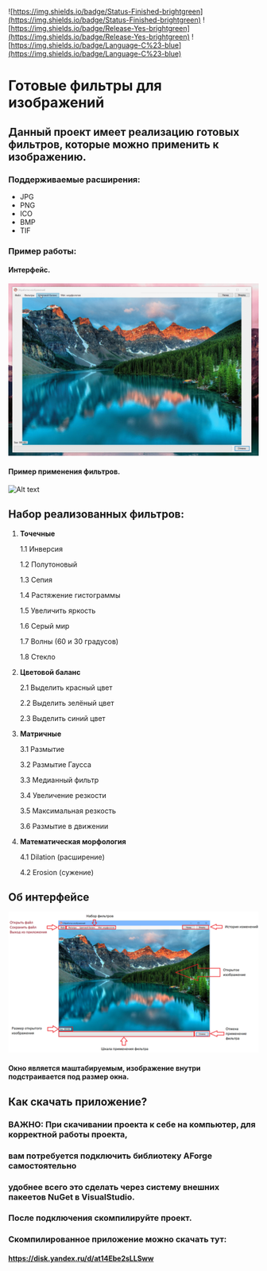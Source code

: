 ![https://img.shields.io/badge/Status-Finished-brightgreen](https://img.shields.io/badge/Status-Finished-brightgreen) ![https://img.shields.io/badge/Release-Yes-brightgreen](https://img.shields.io/badge/Release-Yes-brightgreen) ![https://img.shields.io/badge/Language-C%23-blue](https://img.shields.io/badge/Language-C%23-blue)

# Готовые фильтры для изображений

## Данный проект имеет реализацию готовых фильтров, которые можно применить к изображению.

### Поддерживаемые расширения:
* JPG
* PNG	
* ICO	
* BMP
* TIF

### Пример работы:

#### Интерфейс. 
 
![Alt text](gif/menu.gif)
 
#### Пример применения фильтров. 
 
![Alt text](gif/exampleWork.gif)
 
 
## Набор реализованных фильтров:

1. **Точечные**

	1.1 Инверсия
	
	1.2 Полутоновый
	
	1.3 Сепия
	
	1.4 Растяжение гистограммы
	
	1.5 Увеличить яркость
	
	1.6 Серый мир
	
	1.7 Волны (60 и 30 градусов)
	
	1.8 Стекло
	
2. **Цветовой баланс**

	2.1 Выделить красный цвет
	
	2.2 Выделить зелёный цвет
	
	2.3 Выделить синий цвет
		
3. **Матричные**

	3.1 Размытие
	
	3.2 Размытие Гаусса
	
	3.3 Медианный фильтр
	
	3.4 Увеличение резкости
	
	3.5 Максимальная резкость
	
	3.6 Размытие в движении
		
4. **Математическая морфология**

	4.1 Dilation (расширение) 
	
	4.2 Erosion	(сужение)

## Об интерфейсе

 ![Alt text](DescriptionInterface.png)
 
#### Окно является маштабируемым, изображение внутри подстраивается под размер окна.
 

## Как скачать приложение?

### ВАЖНО: При скачивании проекта к себе на компьютер, для корректной работы проекта, 

### вам потребуется подключить библиотеку AForge самостоятельно

### удобнее всего это сделать через систему внешних пакеетов NuGet в VisualStudio.

### После подключения скомпилируйте проект.

### Скомпилированное приложение можно скачать тут:

#### <https://disk.yandex.ru/d/at14Ebe2sLLSww>
		
	
